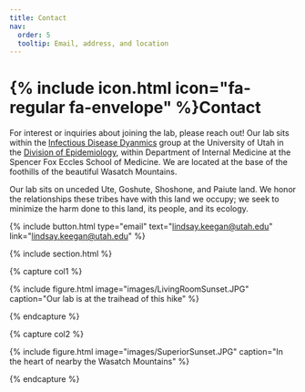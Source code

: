 ```yaml
---
title: Contact
nav:
  order: 5
  tooltip: Email, address, and location
---
```


# {% include icon.html icon="fa-regular fa-envelope" %}Contact

For interest or inquiries about joining the lab, please reach out! Our lab sits within the [Infectious Disease Dyanmics](https://www.utahinfectiousdiseasedynamics.org/) group at the University of Utah in the [Division of Epidemiology](https://medicine.utah.edu/internal-medicine/epidemiology), within Department of Internal Medicine at the Spencer Fox Eccles School of Medicine. We are located at the base of the foothills of the beautiful Wasatch Mountains.

Our lab sits on unceded Ute, Goshute, Shoshone, and Paiute land. We honor the relationships these tribes have with this land we occupy; we seek to minimize the harm done to this land, its people, and its ecology.

{%
  include button.html
  type="email"
  text="lindsay.keegan@utah.edu"
  link="lindsay.keegan@utah.edu"
%}


{% include section.html %}

{% capture col1 %}

{%
  include figure.html
  image="images/LivingRoomSunset.JPG"
  caption="Our lab is at the traihead of this hike"
%}


{% endcapture %}

{% capture col2 %}

{%
  include figure.html
  image="images/SuperiorSunset.JPG"
  caption="In the heart of nearby the Wasatch Mountains"
%}

{% endcapture %}

